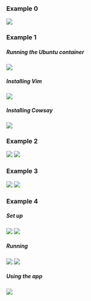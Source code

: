 ### Example 0
![](ex00-1.png)
### Example 1
##### Running the Ubuntu container
![](ex01-1.png)
##### Installing Vim
![](ex01-2.png)
##### Installing Cowsay
![](ex01-3.png)
### Example 2
![](ex02-1.png)
![](ex02-2.png)
### Example 3
![](ex03-1.png)
![](ex03-2.png)
### Example 4
##### Set up
![](ex04-1.png)
![](ex04-2.png)
##### Running
![](ex04-3.png)
![](ex04-4.png)
##### Using the app
![](ex04-5.png)
